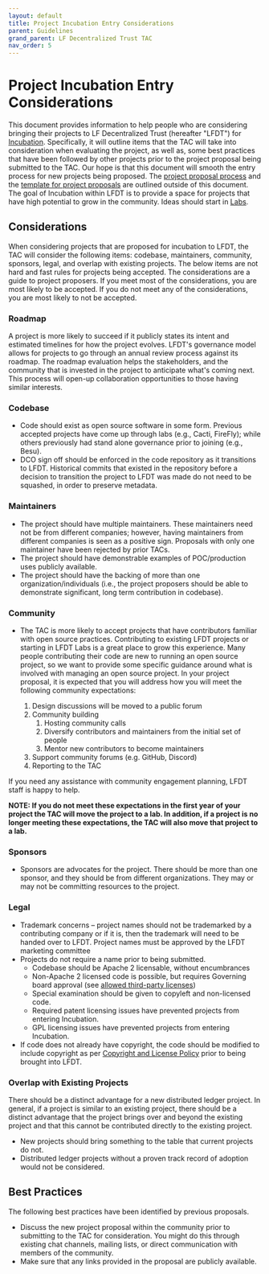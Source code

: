 ```yaml
---
layout: default
title: Project Incubation Entry Considerations
parent: Guidelines
grand_parent: LF Decentralized Trust TAC
nav_order: 5
---
```

[//]: # (SPDX-License-Identifier: CC-BY-4.0)

# Project Incubation Entry Considerations
This document provides information to help people who are considering bringing their projects to LF Decentralized Trust (hereafter "LFDT") for [Incubation](../governing-documents/project-lifecycle#incubation). Specifically, it will outline items that the TAC will take into consideration when evaluating the project, as well as, some best practices that have been followed by other projects prior to the project proposal being submitted to the TAC. Our hope is that this document will smooth the entry process for new projects being proposed. The [project proposal process](../governing-documents/project-lifecycle#proposal) and the [template for project proposals](https://lf-decentralized-trust.github.io/project-proposals/) are outlined outside of this document. The goal of Incubation within LFDT is to provide a space for projects that have high potential to grow in the community. Ideas should start in [Labs](https://labs.hyperledger.org/).

## Considerations
When considering projects that are proposed for incubation to LFDT, the TAC will consider the following items: codebase, maintainers, community, sponsors, legal, and overlap with existing projects. The below items are not hard and fast rules for projects being accepted. The considerations are a guide to project proposers. If you meet most of the considerations, you are most likely to be accepted. If you do not meet any of the considerations, you are most likely to not be accepted.

### Roadmap
A project is more likely to succeed if it publicly states its intent and estimated timelines for how the project evolves. LFDT's governance model allows for projects to go through an annual review process against its roadmap. The roadmap evaluation helps the stakeholders, and the community that is invested in the project to anticipate what's coming next. This process will open-up collaboration opportunities to those having similar interests.

### Codebase
* Code should exist as open source software in some form. Previous accepted projects have come up through labs (e.g., Cacti, FireFly); while others previously had stand alone governance prior to joining (e.g., Besu).
* DCO sign off should be enforced in the code repository as it transitions to LFDT. Historical commits that existed in the repository before a decision to transition the project to LFDT was made do not need to be squashed, in order to preserve metadata.

### Maintainers
* The project should have multiple maintainers. These maintainers need not be from different companies; however, having maintainers from different companies is seen as a positive sign. Proposals with only one maintainer have been rejected by prior TACs.
* The project should have demonstrable examples of POC/production uses publicly available.
* The project should have the backing of more than one organization/individuals (i.e., the project proposers should be able to demonstrate significant, long term contribution in codebase).

### Community
* The TAC is more likely to accept projects that have contributors familiar with open source practices. Contributing to existing LFDT projects or starting in LFDT Labs is a great place to grow this experience. Many people contributing their code are new to running an open source project, so we want to provide some specific guidance around what is involved with managing an open source project. In your project proposal, it is expected that you will address how you will meet the following community expectations:

    1. Design discussions will be moved to a public forum
    1. Community building
        1. Hosting community calls
        1. Diversify contributors and maintainers from the initial set of people
        1. Mentor new contributors to become maintainers
    1. Support community forums (e.g. GitHub, Discord)
    1. Reporting to the TAC

If you need any assistance with community engagement planning, LFDT staff is happy to help.

**NOTE: If you do not meet these expectations in the first year of your project the TAC will move the project to a lab. In addition, if a project is no longer meeting these expectations, the TAC will also move that project to a lab.**

### Sponsors
* Sponsors are advocates for the project. There should be more than one sponsor, and they should be from different organizations. They may or may not be committing resources to the project.

### Legal
* Trademark concerns – project names should not be trademarked by a contributing company or if it is, then the trademark will need to be handed over to LFDT. Project names must be approved by the LFDT marketing committee
* Projects do not require a name prior to being submitted.
  * Codebase should be Apache 2 licensable, without encumbrances
  * Non-Apache 2 licensed code is possible, but requires Governing board approval (see [allowed third-party licenses](../governing-documents/allowed-third-party-licenses))
  * Special examination should be given to copyleft and non-licensed code.
  * Required patent licensing issues have prevented projects from entering Incubation.
  * GPL licensing issues have prevented projects from entering Incubation.
* If code does not already have copyright, the code should be modified to include copyright as per [Copyright and License Policy](https://wiki.hyperledger.org/display/TSC/Copyright+and+License+Policy) prior to being brought into LFDT.

### Overlap with Existing Projects
There should be a distinct advantage for a new distributed ledger project. In general, if a project is similar to an existing project, there should be a distinct advantage that the project brings over and beyond the existing project and that this cannot be contributed directly to the existing project.
* New projects should bring something to the table that current projects do not.
* Distributed ledger projects without a proven track record of adoption would not be considered.

## Best Practices
The following best practices have been identified by previous proposals.

* Discuss the new project proposal within the community prior to submitting to the TAC for consideration. You might do this through existing chat channels, mailing lists, or direct communication with members of the community.
* Make sure that any links provided in the proposal are publicly available.
